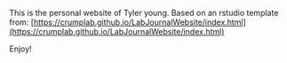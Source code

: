 This is the personal website of Tyler young. 
Based on an rstudio template from: [https://crumplab.github.io/LabJournalWebsite/index.html](https://crumplab.github.io/LabJournalWebsite/index.html)

Enjoy! 